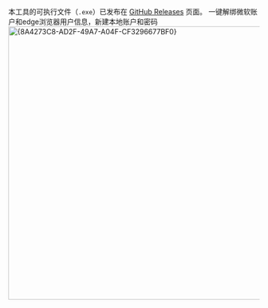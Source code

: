 本工具的可执行文件（`.exe`）已发布在 [GitHub Releases](https://github.com/yourusername/solologin/releases) 页面。
一键解绑微软账户和edge浏览器用户信息，新建本地账户和密码
<img width="845" height="548" alt="{8A4273C8-AD2F-49A7-A04F-CF3296677BF0}" src="https://github.com/user-attachments/assets/01432980-97cf-4aed-97cf-70d9b6b87bf6" />
